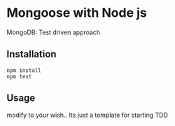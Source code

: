 # Mongoose with Node js

MongoDB: Test driven approach

## Installation


```
npm install
npm test
```

## Usage

modify to your wish.. Its just a template for starting TDD


